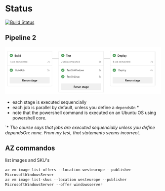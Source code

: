 # Status  
[![Build Status](https://dev.azure.com/ThomasDetemmerman/PrivateCloud/_apis/build/status/ThomasDetemmerman.CheatSheets?branchName=master)](https://dev.azure.com/ThomasDetemmerman/PrivateCloud/_build/latest?definitionId=23&branchName=master)

## Pipeline 2
![Image of pipeline](./img/pipeline.png)

- each stage is executed sequencially
- each job is parallel by default, unless you define a `dependsOn` *
- note that the powershell command is executed on an Ubuntu OS using powershell core.

`* _The course says that jobs are executed sequencially unless you define dependsOn: none. From my test, that statements seems incorrect._

## AZ commandos

list images and SKU's
```
az vm image list-offers --location westeurope --publisher MicrosoftWindowsServer
az vm image list-skus --location westeurope --publisher MicrosoftWindowsServer --offer windowsserver
```
